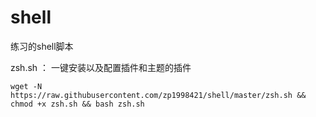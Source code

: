 # shell
练习的shell脚本

zsh.sh ： 一键安装以及配置插件和主题的插件

`wget -N https://raw.githubusercontent.com/zp1998421/shell/master/zsh.sh && chmod +x zsh.sh && bash zsh.sh`
